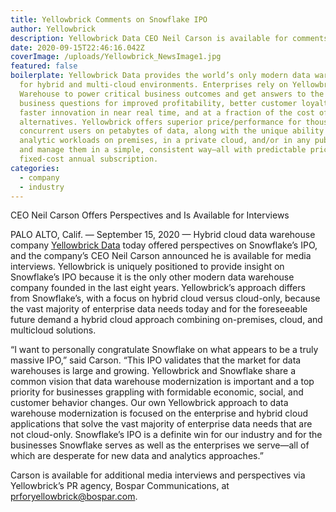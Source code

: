 ```yaml
---
title: Yellowbrick Comments on Snowflake IPO
author: Yellowbrick
description: Yellowbrick Data CEO Neil Carson is available for comments on Snowflake IPO
date: 2020-09-15T22:46:16.042Z
coverImage: /uploads/Yellowbrick_NewsImage1.jpg
featured: false
boilerplate: Yellowbrick Data provides the world’s only modern data warehouse
  for hybrid and multi-cloud environments. Enterprises rely on Yellowbrick Data
  Warehouse to power critical business outcomes and get answers to the hardest
  business questions for improved profitability, better customer loyalty, and
  faster innovation in near real time, and at a fraction of the cost of
  alternatives. Yellowbrick offers superior price/performance for thousands of
  concurrent users on petabytes of data, along with the unique ability to run
  analytic workloads on premises, in a private cloud, and/or in any public cloud
  and manage them in a simple, consistent way—all with predictable pricing via
  fixed-cost annual subscription.
categories:
  - company
  - industry
---
```

CEO Neil Carson Offers Perspectives and Is Available for Interviews

PALO ALTO, Calif. — September 15, 2020 — Hybrid cloud data warehouse company [Yellowbrick Data](https://www.yellowbrick.com/) today offered perspectives on Snowflake’s IPO, and the company’s CEO Neil Carson announced he is available for media interviews. Yellowbrick is uniquely positioned to provide insight on Snowflake’s IPO because it is the only other modern data warehouse company founded in the last eight years. Yellowbrick’s approach differs from Snowflake’s, with a focus on hybrid cloud versus cloud-only, because the vast majority of enterprise data needs today and for the foreseeable future demand a hybrid cloud approach combining on-premises, cloud, and multicloud solutions.

“I want to personally congratulate Snowflake on what appears to be a truly massive IPO,” said Carson. “This IPO validates that the market for data warehouses is large and growing. Yellowbrick and Snowflake share a common vision that data warehouse modernization is important and a top priority for businesses grappling with formidable economic, social, and customer behavior changes. Our own Yellowbrick approach to data warehouse modernization is focused on the enterprise and hybrid cloud applications that solve the vast majority of enterprise data needs that are not cloud-only. Snowflake’s IPO is a definite win for our industry and for the businesses Snowflake serves as well as the enterprises we serve—all of which are desperate for new data and analytics approaches.”

Carson is available for additional media interviews and perspectives via Yellowbrick’s PR agency, Bospar Communications, at [prforyellowbrick@bospar.com](mailto:prforyellowbrick@bospar.com).